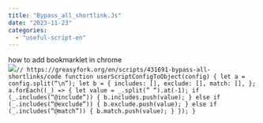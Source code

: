 ```yaml
---
title: "Bypass_all_shortlink.Js"
date: "2023-11-23"
categories: 
  - "useful-script-en"
---
```


how to add bookmarklet in chrome  
![](https://camo.githubusercontent.com/5f21e427a7d3ee887313a4f9b1ab033e6462db47ca299bf3f7e2d81a0ce854bd/68747470733a2f2f696d672e7765626e6f74732e636f6d2f323031392f30342f447261672d616e642d44726f702d4c696e6b732d696e2d4368726f6d652e706e67)`// https://greasyfork.org/en/scripts/431691-bypass-all-shortlinks/code function userScriptConfigToObject(config) { let a = config.split(“\n”); let b = { includes: [], exclude: [], match: [], }; a.forEach((_) => { let value = _.split(” “).at(-1); if (_.includes(“@include”)) { b.includes.push(value); } else if (_.includes(“@exclude”)) { b.exclude.push(value); } else if (_.includes(“@match”)) { b.match.push(value); } }); }`
